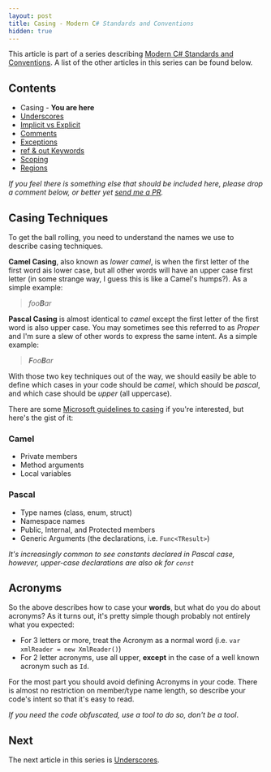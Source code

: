 ```yaml
---
layout: post
title: Casing - Modern C# Standards and Conventions
hidden: true
---
```


This article is part of a series describing [Modern C# Standards and Conventions](http://blog.devbot.net/standards). A list of the other articles in this series can be found below.

## Contents

* Casing - **You are here**
* [Underscores](http://blog.devbot.net/conventions-underscores)
* [Implicit vs Explicit](http://blog.devbot.net/conventions-implicit)
* [Comments](http://blog.devbot.net/conventions-comments)
* [Exceptions](http://blog.devbot.net/conventions-exceptions)
* [ref & out Keywords](http://blog.devbot.net/conventions-refs)
* [Scoping](http://blog.devbot.net/conventions-scoping)
* [Regions](http://blog.devbot.net/conventions-regions)

_If you feel there is something else that should be included here, please drop a comment below, or better yet [send me a PR](https://github.com/smudge202/smudge202.github.io)._

## Casing Techniques

To get the ball rolling, you need to understand the names we use to describe casing techniques.  

**Camel Casing**, also known as _lower camel_, is when the first letter of the first word ais lower case, but all other words will have an upper case first letter (in some strange way, I guess this is like a Camel's humps?). As a simple example:

> _foo**B**ar_

**Pascal Casing** is almost identical to _camel_ except the first letter of the first word is also upper case. You may sometimes see this referred to as _Proper_ and I'm sure a slew of other words to express the same intent. As a simple example:

> _**F**oo**B**ar_

With those two key techniques out of the way, we should easily be able to define which cases in your code should be _camel_, which should be _pascal_, and which case should be _upper_ (all uppercase).

There are some [Microsoft guidelines to casing](https://msdn.microsoft.com/en-us/library/x2dbyw72(v=vs.71).aspx) if you're interested, but here's the gist of it:

### Camel

* Private members
* Method arguments
* Local variables

### Pascal 

* Type names (class, enum, struct)
* Namespace names
* Public, Internal, and Protected members
* Generic Arguments (the declarations, i.e. `Func<TResult>`)

_It's increasingly common to see constants declared in Pascal case, however, upper-case declarations are also ok for `const`_

## Acronyms

So the above describes how to case your **words**, but what do you do about acronyms? As it turns out, it's pretty simple though probably not entirely what you expected:

* For 3 letters or more, treat the Acronym as a normal word (i.e. `var xmlReader = new XmlReader()`)
* For 2 letter acronyms, use all upper, **except** in the case of a well known acronym such as `Id`.

For the most part you should avoid defining Acronyms in your code. There is almost no restriction on member/type name length, so describe your code's intent so that it's easy to read. 

_If you need the code obfuscated, use a tool to do so, don't be a tool_.

## Next

The next article in this series is [Underscores](http://blog.devbot.net/conventions-underscores).
